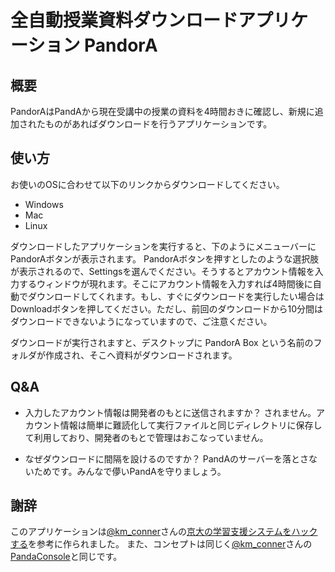 # 全自動授業資料ダウンロードアプリケーション PandorA

## 概要

PandorAはPandAから現在受講中の授業の資料を4時間おきに確認し、新規に追加されたものがあればダウンロードを行うアプリケーションです。

## 使い方

お使いのOSに合わせて以下のリンクからダウンロードしてください。

- Windows
- Mac
- Linux

ダウンロードしたアプリケーションを実行すると、下のようにメニューバーにPandorAボタンが表示されます。
PandorAボタンを押すとしたのような選択肢が表示されるので、Settingsを選んでください。そうするとアカウント情報を入力するウィンドウが現れます。そこにアカウント情報を入力すれば4時間後に自動でダウンロードしてくれます。もし、すぐにダウンロードを実行したい場合はDownloadボタンを押してください。ただし、前回のダウンロードから10分間はダウンロードできないようになっていますので、ご注意ください。

ダウンロードが実行されますと、デスクトップに PandorA Box という名前のフォルダが作成され、そこへ資料がダウンロードされます。

## Q&A

- 入力したアカウント情報は開発者のもとに送信されますか？
  されません。アカウント情報は簡単に難読化して実行ファイルと同じディレクトリに保存して利用しており、開発者のもとで管理はおこなっていません。

- なぜダウンロードに間隔を設けるのですか？
  PandAのサーバーを落とさないためです。みんなで儚いPandAを守りましょう。

## 謝辞

このアプリケーションは[@km_conner](https://twitter.com/km_conner)さんの[京大の学習支援システムをハックする](https://blog.kmconner.net/archives/161)を参考に作られました。
また、コンセプトは同じく[@km_conner](https://twitter.com/km_conner)さんの[PandaConsole](https://github.com/KMConner/PandaConsole)と同じです。
